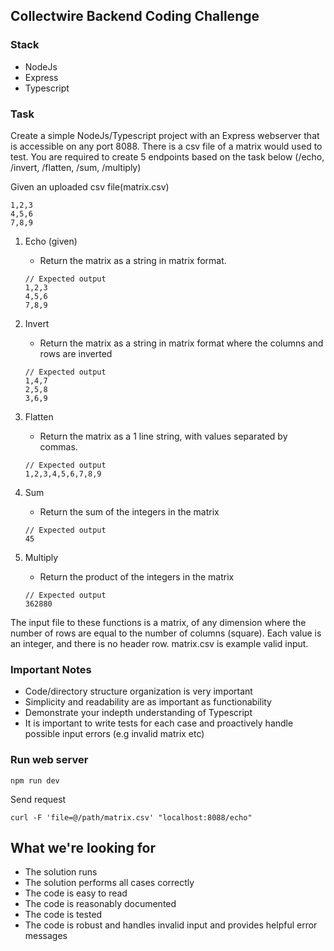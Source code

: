 ## Collectwire Backend Coding Challenge

### Stack

- NodeJs
- Express
- Typescript

### Task

Create a simple NodeJs/Typescript project with an Express webserver that is accessible on any port 8088. There is a csv file of a matrix would used to test. You are required to create 5 endpoints based on the task below (/echo, /invert, /flatten, /sum, /multiply)

Given an uploaded csv file(matrix.csv)

```
1,2,3
4,5,6
7,8,9
```

1. Echo (given)

   - Return the matrix as a string in matrix format.

   ```
   // Expected output
   1,2,3
   4,5,6
   7,8,9
   ```

2. Invert
   - Return the matrix as a string in matrix format where the columns and rows are inverted
   ```
   // Expected output
   1,4,7
   2,5,8
   3,6,9
   ```
3. Flatten
   - Return the matrix as a 1 line string, with values separated by commas.
   ```
   // Expected output
   1,2,3,4,5,6,7,8,9
   ```
4. Sum
   - Return the sum of the integers in the matrix
   ```
   // Expected output
   45
   ```
5. Multiply
   - Return the product of the integers in the matrix
   ```
   // Expected output
   362880
   ```

The input file to these functions is a matrix, of any dimension where the number of rows are equal to the number of columns (square). Each value is an integer, and there is no header row. matrix.csv is example valid input.

### Important Notes

- Code/directory structure organization is very important
- Simplicity and readability are as important as functionability
- Demonstrate your indepth understanding of Typescript
- It is important to write tests for each case and proactively handle possible input errors (e.g invalid matrix etc)

### Run web server

```
npm run dev
```

Send request

```
curl -F 'file=@/path/matrix.csv' "localhost:8088/echo"
```

## What we're looking for

- The solution runs
- The solution performs all cases correctly
- The code is easy to read
- The code is reasonably documented
- The code is tested
- The code is robust and handles invalid input and provides helpful error messages
